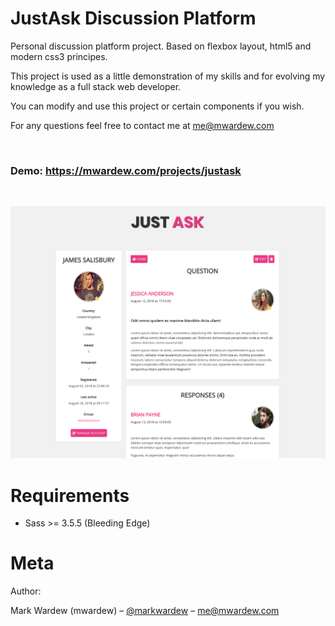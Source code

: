 JustAsk Discussion Platform
=======================

Personal discussion platform project. Based on flexbox layout, html5 and modern css3 principes.

This project is used as a little demonstration of my skills and for evolving my knowledge as a full stack web developer.

You can modify and use this project or certain components if you wish.

For any questions feel free to contact me at me@mwardew.com

<br />

### Demo:  https://mwardew.com/projects/justask

<br />

![](screenshot.png)

Requirements
============

* Sass >= 3.5.5 (Bleeding Edge)


Meta
============

Author:

Mark Wardew (mwardew) – [@markwardew](https://twitter.com/markwardew) – me@mwardew.com
